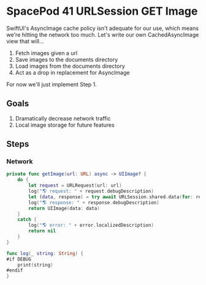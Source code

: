 # SpacePod 41 URLSession GET Image

SwiftUI's AsyncImage cache policy isn't adequate for our use, which means we're hitting the network too much. Let's write our own CachedAsyncImage view that will...

1. Fetch images given a url
2. Save images to the documents directory
3. Load images from the documents directory
4. Act as a drop in replacement for AsyncImage

For now we'll just implement Step 1.

## Goals

1. Dramatically decrease network traffic
2. Local image storage for future features

## Steps

### Network

```swift
private func getImage(url: URL) async -> UIImage? {
    do {
        let request = URLRequest(url: url)
        log("🌎 request: " + request.debugDescription)
        let (data, response) = try await URLSession.shared.data(for: request)
        log("🌎 response: " + response.debugDescription)
        return UIImage(data: data)
    }
    catch {
        log("🌎 error: " + error.localizedDescription)
        return nil
    }
}
```

```swift
func log(_ string: String) {
#if DEBUG
    print(string)
#endif
}
```
